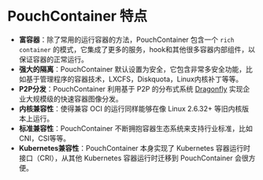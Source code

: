 # PouchContainer 特点

- **富容器**：除了常用的运行容器的方法，PouchContainer 包含一个 `rich container` 的模式，它集成了更多的服务，hook和其他很多容器内部组件，以保证容器的正常运行。
- **强大的隔离**：PouchContainer 默认设置为安全，它包含非常多安全功能，比如基于管理程序的容器技术，LXCFS，Diskquota，Linux内核补丁等等。
- **P2P分发**：PouchContainer 利用基于 P2P 的分布式系统 [Dragonfly](https://github.com/alibaba/dragonfly) 实现企业大规模级的快速容器图像分发。
- **内核兼容性**：使得兼容 OCI 的运行同样能够在像 Linux 2.6.32+ 等旧内核版本上运行。
- **标准兼容性**：PouchContainer 不断拥抱容器生态系统来支持行业标准，比如CNI，CSI等等。
- **Kubernetes兼容性**：PouchContainer 本身实现了 Kubernetes 容器运行时接口（CRI），从其他 Kubernetes 容器运行时迁移到 PouchContainer 会很方便。